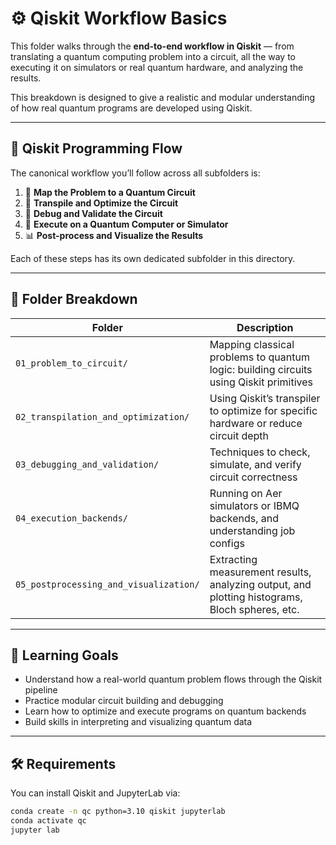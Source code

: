 
# ⚙️ Qiskit Workflow Basics

This folder walks through the **end-to-end workflow in Qiskit** — from translating a quantum computing problem into a circuit, all the way to executing it on simulators or real quantum hardware, and analyzing the results.

This breakdown is designed to give a realistic and modular understanding of how real quantum programs are developed using Qiskit.

---

## 🧭 Qiskit Programming Flow

The canonical workflow you’ll follow across all subfolders is:

1. 🎯 **Map the Problem to a Quantum Circuit**
2. 🔧 **Transpile and Optimize the Circuit**
3. 🐞 **Debug and Validate the Circuit**
4. 🚀 **Execute on a Quantum Computer or Simulator**
5. 📊 **Post-process and Visualize the Results**

Each of these steps has its own dedicated subfolder in this directory.

---

## 📂 Folder Breakdown

| Folder                               | Description |
|--------------------------------------|-------------|
| `01_problem_to_circuit/`             | Mapping classical problems to quantum logic: building circuits using Qiskit primitives |
| `02_transpilation_and_optimization/` | Using Qiskit’s transpiler to optimize for specific hardware or reduce circuit depth |
| `03_debugging_and_validation/`       | Techniques to check, simulate, and verify circuit correctness |
| `04_execution_backends/`             | Running on Aer simulators or IBMQ backends, and understanding job configs |
| `05_postprocessing_and_visualization/` | Extracting measurement results, analyzing output, and plotting histograms, Bloch spheres, etc. |

---

## 🧠 Learning Goals

- Understand how a real-world quantum problem flows through the Qiskit pipeline
- Practice modular circuit building and debugging
- Learn how to optimize and execute programs on quantum backends
- Build skills in interpreting and visualizing quantum data

---

## 🛠️ Requirements

You can install Qiskit and JupyterLab via:

```bash
conda create -n qc python=3.10 qiskit jupyterlab
conda activate qc
jupyter lab

